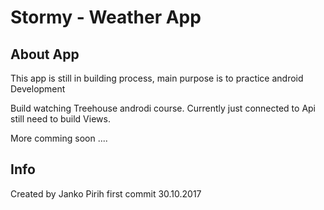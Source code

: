 # Stormy - Weather App 

## About App 
This app is still in building process, main purpose is to practice
android Development  

Build watching Treehouse androdi course. 
Currently just connected to Api still need to build Views.

More comming soon .... 

## Info 

Created by Janko Pirih first commit 30.10.2017